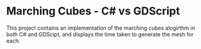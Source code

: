 # Marching Cubes - C# vs GDScript

This project contains an implementation of the marching cubes alogirthm in both C# and GDScipt, and displays the time taken to generate the mesh for each.

